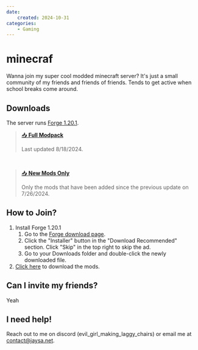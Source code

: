 ```yaml
---
date:
    created: 2024-10-31
categories:
    - Gaming
---
```


# minecraf

Wanna join my super cool modded minecraft server? It's just a small community of my friends and friends of friends. Tends to get active when school breaks come around.

<!-- more -->

## Downloads

The server runs [Forge 1.20.1](https://files.minecraftforge.net/net/minecraftforge/forge/index_1.20.1.html).
> [📥 **Full Modpack**](https://jaysa.net/jaysapack.zip)
>
> Last updated 8/18/2024.

&nbsp;

> [📥 **New Mods Only**](https://jaysa.net/new_mods.zip)
>
>Only the mods that have been added since the previous update on 7/26/2024.


## How to Join?

1. Install Forge 1.20.1
    1. Go to the [Forge download page](https://files.minecraftforge.net/net/minecraftforge/forge/index_1.20.1.html).
    2. Click the "Installer" button in the "Download Recommended" section. Click "Skip" in the top right to skip the ad.
    3. Go to your Downloads folder and double-click the newly downloaded file.
2. [Click here](https://jaysa.net/jaysapack.zip) to download the mods.

## Can I invite my friends?

Yeah

## I need help!

Reach out to me on discord (evil_girl_making_laggy_chairs) or email me at [contact@jaysa.net](mailto:contact@jaysa.net).
